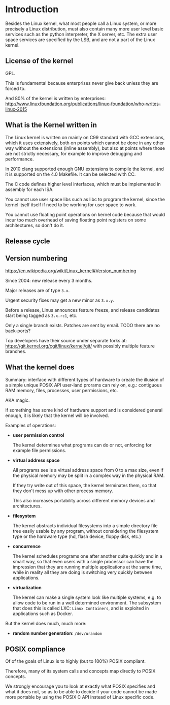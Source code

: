 # Introduction

Besides the Linux kernel, what most people call a Linux system, or more precisely a Linux distribution, must also contain many more user level basic services such as the python interpreter, the X server, etc. The extra user space services are specified by the LSB, and are not a part of the Linux kernel.

## License of the kernel

GPL.

This is fundamental because enterprises never give back unless they are forced to.

And 80% of the kernel is written by enterprises: <http://www.linuxfoundation.org/publications/linux-foundation/who-writes-linux-2015>

## What is the Kernel written in

The Linux kernel is written on mainly on C99 standard with GCC extensions, which it uses extensively, both on points which cannot be done in any other way without the extensions (inline assembly), but also at points where those are not strictly necessary, for example to improve debugging and performance.

In 2010 clang supported enough GNU extensions to compile the kernel, and it is supported on the 4.0 Makefile. It can be selected with CC.

The C code defines higher level interfaces, which must be implemented in assembly for each ISA.

You cannot use user space libs such as libc to program the kernel, since the kernel itself itself if need to be working for user space to work.

You cannot use floating point operations on kernel code because that would incur too much overhead of saving floating point registers on some architectures, so don't do it.

## Release cycle

## Version numbering

<https://en.wikipedia.org/wiki/Linux_kernel#Version_numbering>

Since 2004: new release every 3 months.

Major releases are of type `3.x`.

Urgent security fixes may get a new minor as `3.x.y`.

Before a release, Linus announces feature freeze, and release candidates start being tagged as `3.x.rc1`, etc.

Only a single branch exists. Patches are sent by email. TODO there are no back-ports?

Top developers have their source under separate forks at: <https://git.kernel.org/cgit/linux/kernel/git/> with possibly multiple feature branches.

## What the kernel does

Summary: interface with different types of hardware to create the illusion of a simple unique POSIX API user-land prorams can rely on, e.g.: contiguous RAM memory, files, processes, user permissions, etc.

AKA magic.

If something has some kind of hardware support and is considered general enough, it is likely that the kernel will be involved.

Examples of operations:

-   **user permission control**

    The kernel determines what programs can do or not, enforcing for example file permissions.

-   **virtual address space**

    All programs see is a virtual address space from 0 to a max size, even if the physical memory may be split in a complex way in the physical RAM.

    If they try write out of this space, the kernel terminates them, so that they don't mess up with other process memory.

    This also increases portability across different memory devices and architectures.

-   **filesystem**

     The kernel abstracts individual filesystems into a simple directory file tree easily usable by any program, without considering the filesystem type or the hardware type (hd, flash device, floppy disk, etc.)

-   **concurrence**

    The kernel schedules programs one after another quite quickly and in a smart way, so that even users with a single processor can have the impression that they are running multiple applications at the same time, while in reality all they are doing is switching very quickly between applications.

-   **virtualization**

    The kernel can make a single system look like multiple systems, e.g. to allow code to be run in a well determined environment. The subsystem that does this is called LXC: `Linux Containers`, and is exploited in applications such as Docker.

But the kernel does much, much more:

-   **random number generation**: `/dev/urandom`

## POSIX compliance

Of of the goals of Linux is to highly (but to 100%) POSIX compliant.

Therefore, many of its system calls and concepts map directly to POSIX concepts.

We strongly encourage you to look at exactly what POSIX specifies and what it does not, so as to be able to decide if your code cannot be made more portable by using the POSIX C API instead of Linux specific code.
